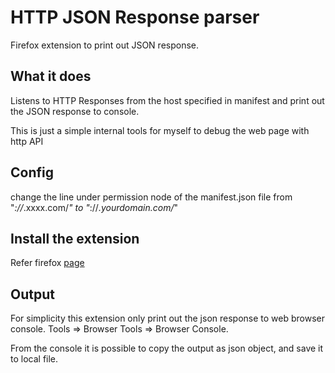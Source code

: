 # HTTP JSON Response parser

Firefox extension to print out JSON response.

## What it does

Listens to HTTP Responses from the host specified in manifest and print out 
the JSON response to console.

This is just a simple internal tools for myself to debug the web page with
http API

## Config
change the line under permission node of the manifest.json file
from "*://*.xxxx.com/*" to "*://*.yourdomain.com/*"

## Install the extension
Refer firefox [page](https://developer.mozilla.org/en-US/docs/Mozilla/Add-ons/WebExtensions/Your_first_WebExtension)

## Output
For simplicity this extension only print out the json response to web browser console.
Tools => Browser Tools => Browser Console.

From the console it is possible to copy the output as json object, and save it to local file.